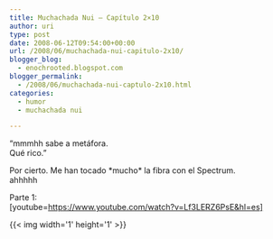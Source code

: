 ```yaml
---
title: Muchachada Nui – Capítulo 2×10
author: uri
type: post
date: 2008-06-12T09:54:00+00:00
url: /2008/06/muchachada-nui-capitulo-2x10/
blogger_blog:
  - enochrooted.blogspot.com
blogger_permalink:
  - /2008/06/muchachada-nui-captulo-2x10.html
categories:
  - humor
  - muchachada nui

---
```

&#8220;mmmhh sabe a metáfora.  
Qué rico.&#8221;

Por cierto. Me han tocado \*mucho\* la fibra con el Spectrum.  
ahhhhh

Parte 1:  
[youtube=https://www.youtube.com/watch?v=Lf3LERZ6PsE&hl=es] 

<div class="blogger-post-footer">
  {{< img width='1' height='1' >}}
</div>